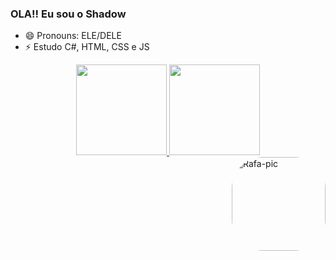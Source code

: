 ### OLA!! Eu sou o Shadow


- 😄 Pronouns: ELE/DELE
- ⚡ Estudo C#, HTML, CSS e JS

<div align="center">
  <a href="https://github.com/1SHAD0W1">
  <img height="145m" src="https://github-readme-stats.vercel.app/api?username=1SHAD0W1&show_icons=true&theme=midnight-purple&include_all_commits=true&count_private=true"/>
  <img height="145m" src="https://github-readme-stats.vercel.app/api/top-langs/?username=1SHAD0W1&layout=compact&langs_count=7&theme=midnight-purple"/>
</div>
  

<img align="right" alt="Rafa-pic" height="150" style="border-radius:50px;" src="https://media.discordapp.net/attachments/925035026490482730/944344777133023292/1011016_tlBQByhS.png?width=452&height=452">
</div>


